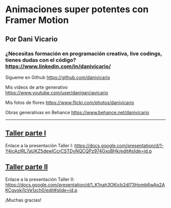 # Animaciones super potentes con Framer Motion

## Por Dani Vicario

### ¿Necesitas formación en programación creativa, live codings, tienes dudas con el código? https://www.linkedin.com/in/danivicario/

Sígueme en Github
https://github.com/danivicario

Mis videos de arte generativo
https://www.youtube.com/user/danigarciavicario

Mis fotos de flores
https://www.flickr.com/photos/danivicario

Obras generativas en Behance
https://www.behance.net/danivicario

---

## [Taller parte I](https://youtu.be/M7mBLuQ1_34)
Enlace a la presentación Taller I: https://docs.google.com/presentation/d/1-Y4icAzIRL7aUKZ5dewICcrCSTDvNQCQPz974GxoBHk/edit#slide=id.p

## [Taller parte II](https://youtu.be/xS-nyimWKRM)

Enlace a la presentación Taller II: https://docs.google.com/presentation/d/1_K1nah3OKicb2dl73Homb6wAp2AKCgyoki1cVe1zch0/edit#slide=id.p

¡Muchas gracias!
